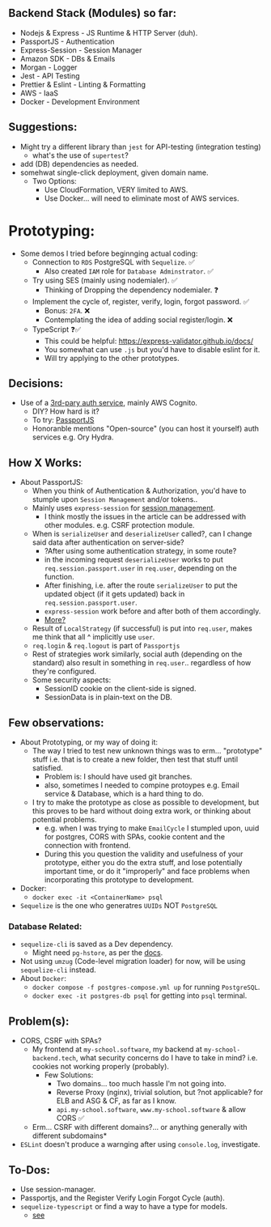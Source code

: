 ## Backend Stack (Modules) so far:

- Nodejs & Express - JS Runtime & HTTP Server (duh).
- PassportJS - Authentication
- Express-Session - Session Manager
- Amazon SDK - DBs & Emails
- Morgan - Logger
- Jest - API Testing
- Prettier & Eslint - Linting & Formatting
- AWS - IaaS
- Docker - Development Environment

## Suggestions:

- Might try a different library than `jest` for API-testing (integration testing)
  - what's the use of `supertest`?
- add (DB) dependencies as needed.
- somehwat single-click deployment, given domain name.
  - Two Options:
    - Use CloudFormation, VERY limited to AWS.
    - Use Docker... will need to eliminate most of AWS services.

# Prototyping:

- Some demos I tried before beginnging actual coding:
  - Connection to `RDS` PostgreSQL with `Sequelize`. ✅
    - Also created `IAM` role for `Database Adminstrator`. ✅
  - Try using SES (mainly using nodemialer). ✅
    - Thinking of Dropping the dependency nodemialer. ❓
  - Implement the cycle of, register, verify, login, forgot password. ✅
    - Bonus: `2FA`. ❌
    - Contemplating the idea of adding social register/login. ❌
  - TypeScript ❓✅
    - This could be helpful: https://express-validator.github.io/docs/
    - You somewhat can use `.js` but you'd have to disable eslint for it.
    - Will try applying to the other prototypes.

## Decisions:

- Use of a [3rd-pary auth service](https://youtu.be/Hh_kiZTTBr0), mainly AWS Cognito.
  - DIY? How hard is it?
  - To try: [PassportJS](https://www.passportjs.org/)
  - Honoranble mentions "Open-source" (you can host it yourself) auth services e.g. Ory Hydra.

## How X Works:

- About PassportJS:
  - When you think of Authentication & Authorization, you'd have to stumple upon `Session Management` and/or tokens..
  - Mainly uses `express-session` for [session management](https://supertokens.com/blog/should-you-use-express-session-for-your-production-app).
    - I think mostly the issues in the article can be addressed with other modules. e.g. CSRF protection module.
  - When is `serializeUser` and `deserializeUser` called?, can I change said data after authentication on server-side?
    - ?After using some authentication strategy, in some route?
    - in the incoming request `deserializeUser` works to put `req.session.passport.user` in `req.user`, depending on the function.
    - After finishing, i.e. after the route `serializeUser` to put the updated object (if it gets updated) back in `req.session.passport.user`.
    - `express-session` work before and after both of them accordingly.
    - [More?](https://stackoverflow.com/questions/27637609/understanding-passport-serialize-deserialize)
  - Result of `LocalStrategy` (if successful) is put into `req.user`, makes me think that all ^ implicitly use `user`.
  - `req.login` & `req.logout` is part of `Passportjs`
  - Rest of strategies work similarly, social auth (depending on the standard) also result in something in `req.user`.. regardless of how they're configured.
  - Some security aspects:
    - SessionID cookie on the client-side is signed.
    - SessionData is in plain-text on the DB.

## Few observations:

- About Prototyping, or my way of doing it:
  - The way I tried to test new unknown things was to erm... "prototype" stuff i.e. that is to create a new folder, then test that stuff until satisfied.
    - Problem is: I should have used git branches.
    - also, sometimes I needed to compine protoypes e.g. Email service & Database, which is a hard thing to do.
  - I try to make the prototype as close as possible to development, but this proves to be hard without doing extra work, or thinking about potential problems.
    - e.g. when I was trying to make `EmailCycle` I stumpled upon, uuid for postgres, CORS with SPAs, cookie content and the connection with frontend.
    - During this you question the validity and usefulness of your prototype, either you do the extra stuff, and lose potentially important time, or do it "improperly" and face problems when incorporating this prototype to development.
- Docker:
  - `docker exec -it <ContainerName> psql`
- `Sequelize` is the one who generatres `UUIDs` NOT `PostgreSQL`

### Database Related:

- `sequelize-cli` is saved as a Dev dependency.
  - Might need `pg-hstore`, as per the [docs](https://node-postgres.com/#version-compatibility).
- Not using `umzug` (Code-level migration loader) for now, will be using `sequelize-cli` instead.
- About `Docker`:
  - `docker compose -f postgres-compose.yml up` for running `PostgreSQL`.
  - `docker exec -it postgres-db psql` for getting into `psql` terminal.

## Problem(s):

- CORS, CSRF with SPAs?
  - My frontend at `my-school.software`, my backend at `my-school-backend.tech`, what security concerns do I have to take in mind? i.e. cookies not working properly (probably).
    - Few Solutions:
      - Two domains... too much hassle I'm not going into.
      - Reverse Proxy (nginx), trivial solution, but ?not applicable? for ELB and ASG & CF, as far as I know.
      - `api.my-school.software`, `www.my-school.software` & allow CORS ✅
  - Erm... CSRF with different domains?... or anything generally with different subdomains\*
- `ESLint` doesn't produce a warnging after using `console.log`, investigate.

## To-Dos:

- Use session-manager.
- Passportjs, and the Register Verify Login Forgot Cycle (auth).
- `sequelize-typescript` or find a way to have a type for models.
  - [see](https://sequelize.org/docs/v6/other-topics/typescript/)
